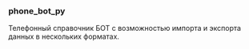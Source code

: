 ### phone_bot_py
Телефонный справочник БОТ с возможностью импорта и экспорта данных в нескольких форматах.
